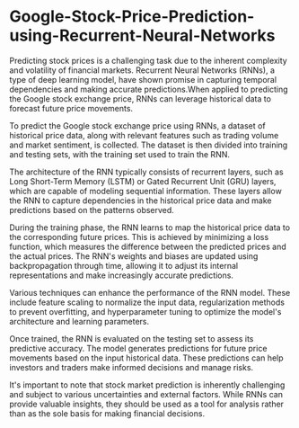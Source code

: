 # Google-Stock-Price-Prediction-using-Recurrent-Neural-Networks
Predicting stock prices is a challenging task due to the inherent complexity and volatility of financial markets. Recurrent Neural Networks (RNNs), a type of deep learning model, have shown promise in capturing temporal dependencies and making accurate predictions.When applied to predicting the Google stock exchange price, RNNs can leverage historical data to forecast future price movements.

To predict the Google stock exchange price using RNNs, a dataset of historical price data, along with relevant features such as trading volume and market sentiment, is collected. The dataset is then divided into training and testing sets, with the training set used to train the RNN.

The architecture of the RNN typically consists of recurrent layers, such as Long Short-Term Memory (LSTM) or Gated Recurrent Unit (GRU) layers, which are capable of modeling sequential information. These layers allow the RNN to capture dependencies in the historical price data and make predictions based on the patterns observed.

During the training phase, the RNN learns to map the historical price data to the corresponding future prices. This is achieved by minimizing a loss function, which measures the difference between the predicted prices and the actual prices. The RNN's weights and biases are updated using backpropagation through time, allowing it to adjust its internal representations and make increasingly accurate predictions.

Various techniques can enhance the performance of the RNN model. These include feature scaling to normalize the input data, regularization methods to prevent overfitting, and hyperparameter tuning to optimize the model's architecture and learning parameters.

Once trained, the RNN is evaluated on the testing set to assess its predictive accuracy. The model generates predictions for future price movements based on the input historical data. These predictions can help investors and traders make informed decisions and manage risks.

It's important to note that stock market prediction is inherently challenging and subject to various uncertainties and external factors. While RNNs can provide valuable insights, they should be used as a tool for analysis rather than as the sole basis for making financial decisions.
